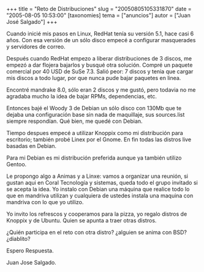 +++
title = "Reto de Distribuciones"
slug = "20050805105331870"
date = "2005-08-05 10:53:00"
[taxonomies]
tema = ["anuncios"]
autor = ["Juan José Salgado"]
+++

Cuando inicié mis pasos en Linux, RedHat tenía su versión 5.1, hace casi
6 años. Con esa versión de un sólo disco empecé a configurar masquerades
y servidores de correo.

Después cuando RedHat empezo a liberar distribuciones de 3 discos, me
empezó a dar flojera bajarlos y busqué otra solución. Compré un paquete
comercial por 40 USD de SuSe 7.3. Salió peor: 7 discos y tenia que
cargar mis discos a todo lugar, por que nunca pude bajar paquetes en
linea.

<!-- more -->
Encontré mandrake 8.0, sólo eran 2 discos y me gustó, pero todavia no me
agradaba mucho la idea de bajar RPMs, dependencias, etc.

Entonces bajé el Woody 3 de Debian un sólo disco con 130Mb que te dejaba
una configuración base sin nada de maquillaje, sus sources.list siempre
respondían. Qué bien, me quedé con Debian.

Tiempo despues empecé a utilizar Knoppix como mi distribución para
escritorio; también probé Linex por el Gnome. En fin todas las distros
live basadas en Debian.

Para mi Debian es mi distribución preferida aunque ya también utilizo
Gentoo.

Le propongo algo a Animas y a Linxe: vamos a organizar una reunión, si
gustan aqui en Coral Tecnología y sistemas, queda todo el grupo invitado
si se acepta la idea. Yo instalo con Debian una máquina que realice todo
lo que en mandriva utilizan y cualquiera de ustedes instala una maquina
con mandriva con lo que yo utilizo.

Yo invito los refrescos y cooperamos para la pizza, yo regalo distros de
Knoppix y de Ubuntu. Quien se apunta a traer otras distros.

¿Quién participa en el reto con otra distro? ¿alguien se anima con BSD?
¿diablito?

Espero Respuesta.

Juan Jose Salgado.

